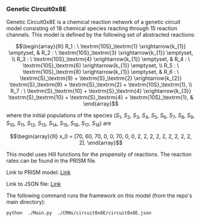 ### Genetic Circuit0x8E  

Genetic Circuit0x8E is a chemical reaction network of a genetic circuit model consisting of 18 chemical species reacting through 15 reaction channels. This model is defined by the following set of abstracted reactions:

```math
\begin{array}{lll}
    R_1 : \ \textrm{10S}_\textrm{1} \xrightarrow{k_{1}} \emptyset, &
    R_2 : \ \textrm{10S}_\textrm{3} \xrightarrow{k_{1}} \emptyset, \\
    R_3 : \ \textrm{10S}_\textrm{4} \xrightarrow{k_{1}} \emptyset, &
    R_4 : \ \textrm{10S}_\textrm{6} \xrightarrow{k_{1}} \emptyset, \\
    R_5 : \ \textrm{10S}_\textrm{8} \xrightarrow{k_{1}} \emptyset, &
    R_6 : \ \textrm{S}_\textrm{9} + \textrm{S}_\textrm{2} \xrightarrow{k_{2}} \textrm{S}_\textrm{9} + \textrm{S}_\textrm{2} + \textrm{10S}_\textrm{1}, \\
    R_7 : \ \textrm{S}_\textrm{10} + \textrm{S}_\textrm{4} \xrightarrow{k_{3}} \textrm{S}_\textrm{10} + \textrm{S}_\textrm{4} + \textrm{10S}_\textrm{1}, &
    
\end{array}
```
where the initial populations of the species ($S_1$, $S_2$, $S_3$, $S_4$, $S_5$, $S_6$, $S_7$, $S_8$, $S_9$, $S_{10}$, $S_{11}$, $S_{12}$, $S_{13}$, $S_{14}$, $S_{15}$, $S_{16}$, $S_{17}$, $S_{18}$)
are 

```math
\begin{array}{lll}
x_0 = [70, 60, 70, 0, 0, 70, 0, 0, 2, 2, 2, 2, 2, 2, 2, 2, 2, 2].
\end{array}
```
This model uses Hill functions for the propensity of reactions. The reaction rates can be found in the PRISM file.

Link to PRISM model: [Link](https://github.com/fluentverification/bmc_counterexample/blob/IEEE/CRNs/circuit0x8E/Circuit0x8E_100to111_unb.sm)

Link to JSON file: [Link](https://github.com/fluentverification/bmc_counterexample/blob/IEEE/CRNs/circuit0x8E/circuit0x8E.json)

The following command runs the framework on this model (from the repo's main directory):

```bash
python  ./Main.py  ./CRNs/circuit0x8E/circuit0x8E.json
```


